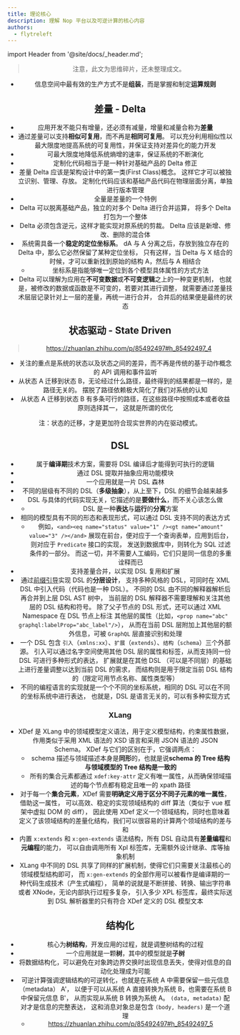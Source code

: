 ```yaml
---
title: 理论核心
description: 理解 Nop 平台以及可逆计算的核心内容
authors:
  - flytreleft
---
```


import Header from '@site/docs/\_header.md';

<Header />

> 注意，此文为思维碎片，还未整理成文。

- 信息空间中最有效的生产方式不是**组装**，而是掌握和制定**运算规则**

## 差量 - Delta

- 应用开发不能只有增量，还必须有减量，增量和减量合称为**差量**
- 通过差量可以支持**相似可复用**，而不再是**相同可复用**。
  可以充分利用相似性以最大限度地提高系统的可复用性，并保证支持对差异化的能力开发
- 可最大限度地降低系统熵增的速率，保证系统的不断演化
- 定制化代码相当于是一种针对基础产品的 Delta 修正
- 差量 Delta 应该是架构设计中的第一类(First Class)概念。
  这样它才可以被独立识别、管理、存放。
  定制化代码应该和基础产品代码在物理层面分离，单独进行版本管理
- 全量是差量的一个特例
- Delta 可以脱离基础产品，独立的对多个 Delta 进行合并运算，
  将多个 Delta 打包为一个整体
- Delta 必须包含逆元，这样才能实现对原系统的剪裁。
  Delta 应该是新增、修改、删除的混合体
- 系统需具备一个**稳定的定位坐标系**。
  dA 与 A 分离之后，存放到独立存在的 Delta 中，那么它必然保留了某种定位坐标，
  只有这样，当 Delta 与 X 结合的时候，才可以重新找到原始的结构 A，然后与 A 相结合
  - 坐标系是指能够唯一定位到各个模型具体属性的方式方法
- Delta 可以理解为应用在**不可变数据**或**不可变逻辑**之上的一种变更机制，
  也就是，被修改的数据或函数是不可变的，若要对其进行调整，
  就需要通过差量技术层层记录针对上一层的差量，再统一进行合并，
  合并后的结果便是最终的状态

## 状态驱动 - State Driven

> https://zhuanlan.zhihu.com/p/85492497#h_85492497_4

- 关注的重点是系统的状态以及状态之间的差异，而不再是传统的基于动作概念的 API 调用和事件监听
- 从状态 A 迁移到状态 B，无论经过什么路径，最终得到的结果都是一样的，是路径无关的。
  摆脱了路径依赖极大简化了我们对系统的认知
- 从状态 A 迁移到状态 B 有多条可行的路径，在这些路径中按照成本或者收益原则选择其一，
  这就是所谓的优化

注：状态的迁移，才是更加符合现实世界的内在驱动模式。

## DSL

- 属于**编译期**技术方案，需要将 DSL 编译后才能得到可执行的逻辑
- 通过 DSL 提取并抽象应用功能模块
- 一个应用就是一片 DSL 森林
- 不同的层级有不同的 DSL（**多级抽象**），从上至下，DSL 的细节会越来越多
- DSL 与具体的代码实现无关，它描述的是**要做什么**，而不关心该怎么做
  - DSL 是一种**表达**与**运行**的**分离**方案
- 相同的模型具有不同的形态和表现形式，可以通过 DSL 支持不同的表达方式
  - 例如，`<and><eq name="status" value="1" /><gt name="amount" value="3" /></and>`
    展现在前台，便对应于一个查询表单，应用到后台，则对应于 `Predicate` 接口的实现，
    发送到数据库中，则转化为 SQL 过滤条件的一部分。
    而这一切，并不需要人工编码，它们只是同一信息的多重诠释而已
- 支持差量合并，以实现 DSL 复用和扩展
- 通过[前缀引导](https://zhuanlan.zhihu.com/p/548314138)实现 DSL 的**分层设计**，
  支持多种风格的 DSL，可同时在 XML DSL 中引入代码（代码也是一种 DSL）。
  不同的 DSL 由不同的解释器解析后再合并到上层 DSL AST 树中，
  当前层的 DSL 解释器不需要理解和关注其他层的 DSL 结构和符号。
  除了父子节点的 DSL 形式，还可以通过 XML Namespace 在 DSL 节点上标注
  其他层的属性（比如，`<prop name="abc" graphql:labelProp="abc_label"/>`），
  从而在当前 DSL 层附加上其他层的额外信息，可被 `GraphQL` 层直接识别和处理
- 一个 DSL 包含 `引入`（`xmlns:xx`）、`扩展`（`extends`）、`结构`（`schema`）三个外部源。
  引入可以通过名字空间使用其他 DSL 层的属性和标签，从而支持同一份 DSL 可进行多种形式的表达，
  扩展就是在其他 DSL （可以是不同层）的基础上进行差量调整以达到当前 DSL 的需求，
  而结构则是用于限定当前 DSL 结构的（限定可用节点名称、属性类型等）
- 不同的编程语言的实现就是一个个不同的坐标系统，相同的 DSL 可以在不同的坐标系统中进行表达，
  也就是，DSL 是语言无关的，可以有多种实现方式

### XLang

- XDef 是 XLang 中的领域模型定义语法，用于定义模型结构，约束属性数据，
  作用类似于采用 XML 语法的 XSD 语言和采用 JSON 语法的 JSON Schema。
  XDef 与它们的区别在于，它强调两点：
  - schema 描述与领域描述本身是**同形**的，也就是说**schema 的 Tree 结构与领域模型的 Tree 结构是一致的**
  - 所有的集合元素都通过 `xdef:key-attr` 定义有唯一属性，从而确保领域描述的每个节点都有稳定且唯一的 xpath 路径
- 对于每一个**集合元素**，XDef 需要**明确定义用于区分不同子元素的唯一属性**，借助这一属性，
  可以高效、稳定的实现领域结构的 diff 算法（类似于 vue 框架中虚拟 DOM 的 diff），
  因此使用 XDef 定义一个领域结构，同时也意味着定义了该领域结构的差量化结构，我们可以很容易的计算两个领域结构的差与和
- 内置 `x:extends` 和 `x:gen-extends` 语法结构，所有 DSL 自动具有**差量编程**和**元编程**的能力，
  可以自由调用所有 Xpl 标签库，无需额外设计继承、库等抽象机制
- XLang 中不同的 DSL 共享了同样的扩展机制，使得它们只需要关注最核心的领域模型结构即可，
  而 `x:gen-extends` 的全部作用可以被看作是编译期的一种代码生成技术（产生式编程），
  简单的说就是不断拼接、转换、输出字符串或者 XNode，无论内部执行过程多复杂，
  引入多少 XPL 标签库，最终实际送到 DSL 解析器里的只有符合 XDef 定义的 DSL 模型文本

## 结构化

- 核心为**树结构**，开发应用的过程，就是调整树结构的过程
- 一个应用就是一颗**树**，其中的模型就是**子树**
- 将数据结构化，可以避免在对象跨边界交换时出现信息丢失，使得对信息的自动化处理成为可能
- 可逆计算强调逻辑结构的可逆转化，也就是在系统 A 中需要保留一些元信息（metadata） A'，
  以便于可以从系统 A 直接转换为系统 B，也需要在系统 B 中保留元信息 B'，
  从而实现从系统 B 转换为系统 A。
  `(data, metadata)` 配对才是信息的完整表达，
  这和消息对象总是包含 `(body, headers)` 是一个道理
  - https://zhuanlan.zhihu.com/p/85492497#h_85492497_5
